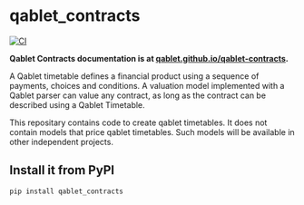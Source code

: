 # qablet_contracts

[![CI](https://github.com/qablet/qablet-contracts/actions/workflows/main.yml/badge.svg)](https://github.com/qablet/qablet-contracts/actions/workflows/main.yml)


**Qablet Contracts documentation is at [qablet.github.io/qablet-contracts](https://qablet.github.io/qablet-contracts/).**

A Qablet timetable defines a financial product using a sequence of payments, choices and conditions. A valuation model implemented with a Qablet parser can value any contract, as long as the contract can be described using a Qablet Timetable. 

This repositary contains code to create qablet timetables.
It does not contain models that price qablet timetables. Such models will be available in other independent projects.  


## Install it from PyPI

```bash
pip install qablet_contracts
```
